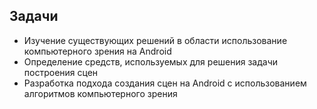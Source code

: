 ## Задачи
* Изучение существующих решений в области использование компьютерного зрения на Android
* Определение средств, используемых для решения задачи построения сцен
* Разработка подхода создания сцен на Android с использованием алгоритмов компьютерного зрения
